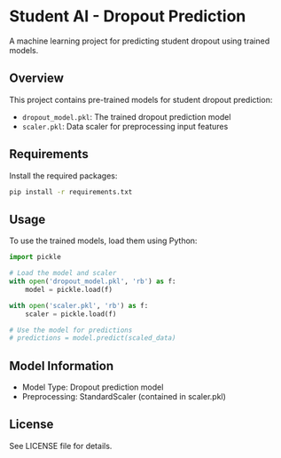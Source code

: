 # Student AI - Dropout Prediction

A machine learning project for predicting student dropout using trained models.

## Overview

This project contains pre-trained models for student dropout prediction:
- `dropout_model.pkl`: The trained dropout prediction model
- `scaler.pkl`: Data scaler for preprocessing input features

## Requirements

Install the required packages:

```bash
pip install -r requirements.txt
```

## Usage

To use the trained models, load them using Python:

```python
import pickle

# Load the model and scaler
with open('dropout_model.pkl', 'rb') as f:
    model = pickle.load(f)

with open('scaler.pkl', 'rb') as f:
    scaler = pickle.load(f)

# Use the model for predictions
# predictions = model.predict(scaled_data)
```

## Model Information

- Model Type: Dropout prediction model
- Preprocessing: StandardScaler (contained in scaler.pkl)

## License

See LICENSE file for details.